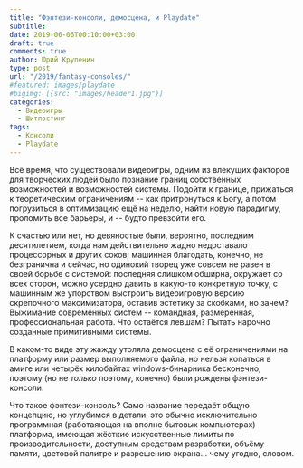 ```yaml
---
title: "Фэнтези-консоли, демосцена, и Playdate"
subtitle: 
date: 2019-06-06T00:10:00+03:00
draft: true
comments: true
author: Юрий Крупенин
type: post
url: "/2019/fantasy-consoles/"
#featured: images/playdate
#bigimg: [{src: "images/header1.jpg"}]
categories:
  - Видеоигры
  - Шитпостинг
tags:
  - Консоли
  - Playdate
---
```


Всё время, что существовали видеоигры, одним из влекущих факторов для творческих людей было познание границ собственных возможностей и возможностей системы. Подойти к границе, прижаться к теоретическим ограничениям -- как притронуться к Богу, а потом погрузиться в оптимизацию ещё на неделю, найти новую парадигму, проломить все барьеры, и -- будто превзойти его.

К счастью или нет, но девяностые были, вероятно, последним десятилетием, когда нам действительно жадно недоставало процессорных и других соков; машинная благодать, конечно, не безгранична и сейчас, но одинокий творец уже совсем не равен в своей борьбе с системой: последняя слишком обширна, окружает со всех сторон, можно усердно давить в какую-то конкретную точку, с машинным же упорством выстроить видеоигровую версию скрепочного максимизатора, оставив эстетику за скобками, но зачем? Выжимание современных систем -- командная, размеренная, профессиональная работа. Что остаётся левшам? Пытать нарочно созданные примитивными системы.

В каком-то виде эту жажду утоляла демосцена с её ограничениями на платформу или размер выполняемого файла, но нельзя копаться в амиге или четырёх килобайтах windows-бинарника бесконечно, поэтому (но не _только_ поэтому, конечно) были рождены фэнтези-консоли.

Что такое фэнтези-консоль? Само название передаёт общую концепцию, но углубимся в детали: это обычно исключительно программная (работаяющая на вполне бытовых компьютерах) платформа, имеющая жёсткие искусственные лимиты по производительности, доступным средствам разработки, объёму памяти, цветовой палитре и разрешению экрана... чему угодно, словом. 
